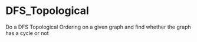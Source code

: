 # DFS_Topological
Do a DFS Topological Ordering on a given graph and find whether the graph has a cycle or not
